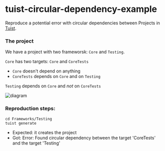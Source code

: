 # tuist-circular-dependency-example

Reproduce a potential error with circular dependencies between Projects in [Tuist](www.github.com/tuist/tuist).


### The project

We have a project with two frameworsk: `Core` and `Testing`.

`Core` has two targets: `Core` and `CoreTests`
- `Core` doesn't depend on anything
- `CoreTests` depends on `Core` and on `Testing`

`Testing` depends on `Core` and *not* on `CoreTests`

![diagram](diagram.png")

### Reproduction steps:

```
cd Frameworks/Testing 
tuist generate
```

- Expected: it creates the project
- Got: Error: Found circular dependency between the target 'CoreTests' and the target 'Testing'

